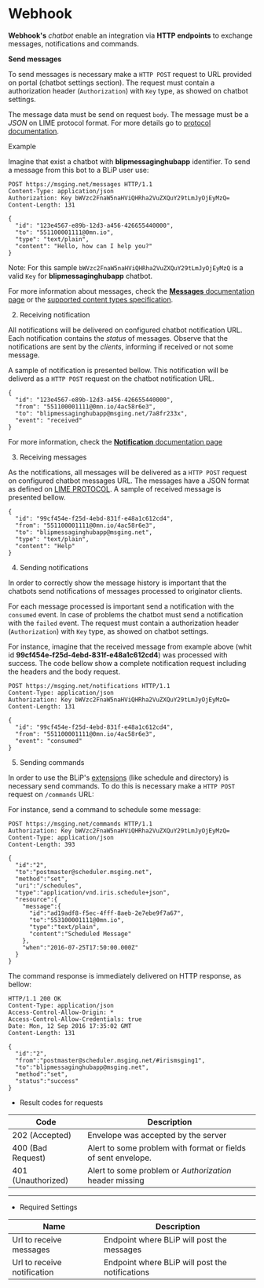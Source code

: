 # Webhook

**Webhook's** *chatbot* enable an integration via **HTTP endpoints** to exchange messages, notifications and commands.

**Send messages**

To send messages is necessary make a `HTTP POST` request to URL provided on portal (chatbot settings section). The request must contain a authorization header (`Authorization`) with `Key` type, as showed on chatbot settings.

The message data must be send on request `body`. The message must be a *JSON* on LIME protocol format. For more details go to [protocol documentation](http://limeprotocol.org/#message).

Example

Imagine that exist a chatbot with **blipmessaginghubapp** identifier. To send a message from this bot to a BLiP user use:

```
POST https://msging.net/messages HTTP/1.1
Content-Type: application/json
Authorization: Key bWVzc2FnaW5naHViQHRha2VuZXQuY29tLmJyOjEyMzQ=
Content-Length: 131

{
  "id": "123e4567-e89b-12d3-a456-426655440000",
  "to": "551100001111@0mn.io",
  "type": "text/plain",
  "content": "Hello, how can I help you?"
}
```

Note: For this sample `bWVzc2FnaW5naHViQHRha2VuZXQuY29tLmJyOjEyMzQ` is a valid `Key` for **blipmessaginghubapp** chatbot.

For more information about messages, check the [**Messages** documentation page](.#/docs/concepts/messages) or the [supported content types specification](.#/docs/content-types).

2. Receiving notification

All notifications will be delivered on configured chatbot notification URL. Each notification contains the _status_ of messages. Observe that the notifications are sent by the *clients*, informing if received or not some message.

A sample of notification is presented bellow. This notification will be deliverd as a `HTTP POST` request on the chatbot notification URL.

```
{
  "id": "123e4567-e89b-12d3-a456-426655440000",
  "from": "551100001111@0mn.io/4ac58r6e3",
  "to": "blipmessaginghubapp@msging.net/7a8fr233x",
  "event": "received"
}
```

For more information, check the [**Notification** documentation page](.#/docs/concepts/notifications)



3. Receiving messages

As the notifications, all messages will be delivered as a `HTTP POST` request on configured chatbot messages URL. The messages have a JSON format as defined on [LIME PROTOCOL](http://limeprotocol.org/#message). A sample of received message is presented bellow.

```
{
  "id": "99cf454e-f25d-4ebd-831f-e48a1c612cd4",
  "from": "551100001111@0mn.io/4ac58r6e3",
  "to": "blipmessaginghubapp@msging.net",
  "type": "text/plain",
  "content": "Help"
}
```

4. Sending notifications

In order to correctly show the message history is important that the chatbots send notifications of messages processed to originator clients.

For each message processed is important send a notification with the `consumed` event. In case of problems the chatbot must send a notification with the `failed` event. The request must contain a authorization header (`Authorization`) with `Key` type, as showed on chatbot settings.

For instance, imagine that the received message from example above (whit id **99cf454e-f25d-4ebd-831f-e48a1c612cd4**) was processed with success. The code bellow show a complete notification request including the headers and the body request.
```
POST https://msging.net/notifications HTTP/1.1
Content-Type: application/json
Authorization: Key bWVzc2FnaW5naHViQHRha2VuZXQuY29tLmJyOjEyMzQ=
Content-Length: 131

{
  "id": "99cf454e-f25d-4ebd-831f-e48a1c612cd4",
  "from": "551100001111@0mn.io/4ac58r6e3",
  "event": "consumed"
}
```


5. Sending commands

In order to use the BLiP's [extensions]() (like schedule and directory) is necessary send commands. To do this is necessary make a `HTTP POST` request on `/commands` URL:

For instance, send a command to schedule some message:

```
POST https://msging.net/commands HTTP/1.1
Authorization: Key bWVzc2FnaW5naHViQHRha2VuZXQuY29tLmJyOjEyMzQ=
Content-Type: application/json
Content-Length: 393

{  
  "id":"2",
  "to":"postmaster@scheduler.msging.net",
  "method":"set",
  "uri":"/schedules",
  "type":"application/vnd.iris.schedule+json",
  "resource":{  
    "message":{  
      "id":"ad19adf8-f5ec-4fff-8aeb-2e7ebe9f7a67",
      "to":"553100001111@0mn.io",
      "type":"text/plain",
      "content":"Scheduled Message"
    },
    "when":"2016-07-25T17:50:00.000Z"
  }
}
```

The command response is immediately delivered on HTTP response, as bellow:

```
HTTP/1.1 200 OK
Content-Type: application/json
Access-Control-Allow-Origin: *
Access-Control-Allow-Credentials: true
Date: Mon, 12 Sep 2016 17:35:02 GMT
Content-Length: 131

{  
  "id":"2",
  "from":"postmaster@scheduler.msging.net/#irismsging1",
  "to":"blipmessaginghubapp@msging.net",
  "method":"set",
  "status":"success"
}

```

* Result codes for requests

| Code                | Description                                                                               |
|---------------------|-----------------------------------------------------------------------------------------  |
| 202 (Accepted)      | Envelope was accepted by the server                                                       |
| 400 (Bad Request)   | Alert to some problem with format or fields of sent envelope.                             |
| 401 (Unauthorized)  | Alert to some problem or *Authorization* header missing                                   |

---

* Required Settings

| Name                          | Description                                                                   |
|-------------------------------|-------------------------------------------------------------------------------|
| Url to receive messages       | Endpoint where BLiP will post the messages                                    |
| Url to receive notification   | Endpoint where BLiP will post the notifications                               |
